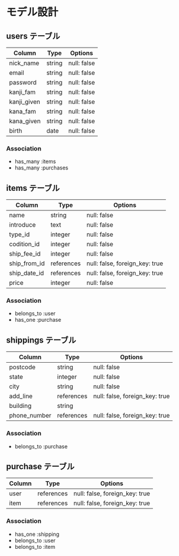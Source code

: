 <!-- # README

This README would normally document whatever steps are necessary to get the
application up and running.

Things you may want to cover:

* Ruby version

* System dependencies

* Configuration

* Database creation

* Database initialization

* How to run the test suite

* Services (job queues, cache servers, search engines, etc.)

* Deployment instructions

* ... -->

# モデル設計

## users テーブル

| Column      | Type   | Options     |
| ----------- | ------ | ----------- |
| nick_name   | string | null: false |
| email       | string | null: false |
| password    | string | null: false |
| kanji_fam   | string | null: false |
| kanji_given | string | null: false |
| kana_fam    | string | null: false |
| kana_given  | string | null: false |
| birth       | date   | null: false |

### Association

- has_many :items
- has_many :purchases

## items テーブル

| Column       | Type       | Options                        |
| ------------ | ---------- | ------------------------------ |
| name         | string     | null: false                    |
| introduce    | text       | null: false                    |
| type_id      | integer    | null: false                    |
| codition_id  | integer    | null: false                    |
| ship_fee_id  | integer    | null: false                    |
| ship_from_id | references | null: false, foreign_key: true |
| ship_date_id | references | null: false, foreign_key: true |
| price        | integer    | null: false                    |

### Association

- belongs_to :user
- has_one :purchase

## shippings テーブル

| Column       | Type       | Options                        |
| ------------ | ---------- | ------------------------------ |
| postcode     | string     | null: false                    |
| state        | integer    | null: false                    |
| city         | string     | null: false                    |
| add_line     | references | null: false, foreign_key: true |
| building     | string     |                                |
| phone_number | references | null: false, foreign_key: true |

### Association

- belongs_to :purchase


## purchase テーブル

| Column    | Type   | Options                            |
| --------- | ------ | ---------------------------------- |
| user      | references | null: false, foreign_key: true |
| item      | references | null: false, foreign_key: true |

### Association

- has_one :shipping
- belongs_to :user
- belongs_to :item
